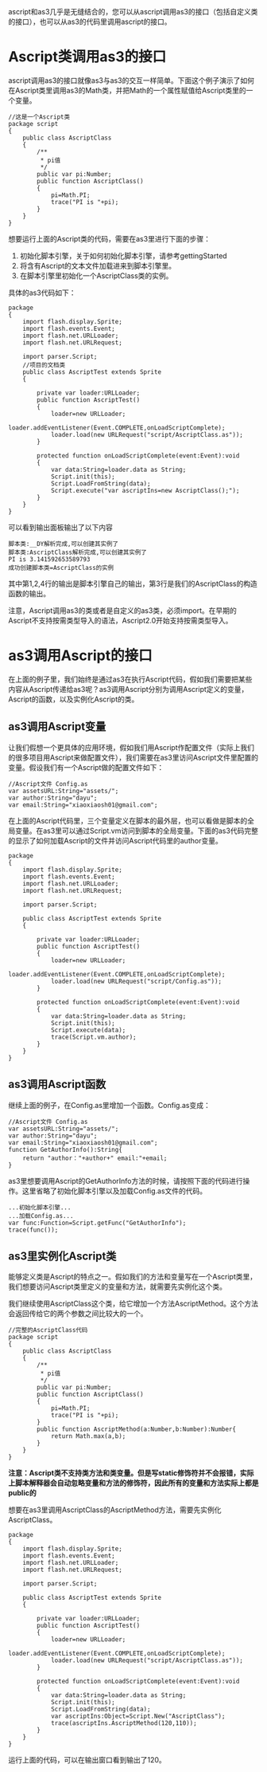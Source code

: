 ascript和as3几乎是无缝结合的，您可以从ascript调用as3的接口（包括自定义类的接口），也可以从as3的代码里调用ascript的接口。

# Ascript类调用as3的接口 #

ascript调用as3的接口就像as3与as3的交互一样简单。下面这个例子演示了如何在Ascript类里调用as3的Math类，并把Math的一个属性赋值给Ascript类里的一个变量。

```
//这是一个Ascript类
package script
{
    public class AscriptClass
    {
        /**
         * pi值 
         */
        public var pi:Number;
        public function AscriptClass()
        {
            pi=Math.PI;
            trace("PI is "+pi);
        }
    }
}
```
想要运行上面的Ascript类的代码，需要在as3里进行下面的步骤：
  1. 初始化脚本引擎，关于如何初始化脚本引擎，请参考gettingStarted
  1. 将含有Ascript的文本文件加载进来到脚本引擎里。
  1. 在脚本引擎里初始化一个AscriptClass类的实例。

具体的as3代码如下：

```
package
{
    import flash.display.Sprite;
    import flash.events.Event;
    import flash.net.URLLoader;
    import flash.net.URLRequest;
    
    import parser.Script;
    //项目的文档类
    public class AscriptTest extends Sprite
    {

        private var loader:URLLoader;
        public function AscriptTest()
        {
            loader=new URLLoader;
            loader.addEventListener(Event.COMPLETE,onLoadScriptComplete);
            loader.load(new URLRequest("script/AscriptClass.as"));
        }
        
        protected function onLoadScriptComplete(event:Event):void
        {
            var data:String=loader.data as String;
            Script.init(this);
            Script.LoadFromString(data);
            Script.execute("var ascriptIns=new AscriptClass();");
        }
    }
}
```

可以看到输出面板输出了以下内容

```
脚本类:__DY解析完成,可以创建其实例了
脚本类:AscriptClass解析完成,可以创建其实例了
PI is 3.141592653589793
成功创建脚本类=AscriptClass的实例
```

其中第1,2,4行的输出是脚本引擎自己的输出，第3行是我们的AscriptClass的构造函数的输出。

注意，Ascript调用as3的类或者是自定义的as3类，必须import。在早期的Ascript不支持按需类型导入的语法，Ascript2.0开始支持按需类型导入。

# as3调用Ascript的接口 #

在上面的例子里，我们始终是通过as3在执行Ascript代码，假如我们需要把某些内容从Ascript传递给as3呢？as3调用Ascript分别为调用Ascript定义的变量，Ascript的函数，以及实例化Ascript的类。

## as3调用Ascript变量 ##

让我们假想一个更具体的应用环境，假如我们用Ascript作配置文件（实际上我们的很多项目用Ascript来做配置文件），我们需要在as3里访问Ascript文件里配置的变量。假设我们有一个Ascript做的配置文件如下：

```
//Ascript文件 Config.as
var assetsURL:String="assets/";
var author:String="dayu";
var email:String="xiaoxiaosh01@gmail.com";
```

在上面的Ascript代码里，三个变量定义在脚本的最外层，也可以看做是脚本的全局变量。在as3里可以通过Script.vm访问到脚本的全局变量。下面的as3代码完整的显示了如何加载Ascript的文件并访问Ascript代码里的author变量。

```
package
{
    import flash.display.Sprite;
    import flash.events.Event;
    import flash.net.URLLoader;
    import flash.net.URLRequest;
    
    import parser.Script;
    
    public class AscriptTest extends Sprite
    {

        private var loader:URLLoader;
        public function AscriptTest()
        {
            loader=new URLLoader;
            loader.addEventListener(Event.COMPLETE,onLoadScriptComplete);
            loader.load(new URLRequest("script/Config.as"));
        }
        
        protected function onLoadScriptComplete(event:Event):void
        {
            var data:String=loader.data as String;
            Script.init(this);
            Script.execute(data);
            trace(Script.vm.author);
        }
    }
}
```

## as3调用Ascript函数 ##

继续上面的例子，在Config.as里增加一个函数。Config.as变成：

```
//Ascript文件 Config.as
var assetsURL:String="assets/";
var author:String="dayu";
var email:String="xiaoxiaosh01@gmail.com";
function GetAuthorInfo():String{
    return "author："+author+" email:"+email;
}
```

as3里想要调用Ascript的GetAuthorInfo方法的时候，请按照下面的代码进行操作。这里省略了初始化脚本引擎以及加载Config.as文件的代码。

```
...初始化脚本引擎...
...加载Config.as...
var func:Function=Script.getFunc("GetAuthorInfo");
trace(func());
```

## as3里实例化Ascript类 ##

能够定义类是Ascript的特点之一。假如我们的方法和变量写在一个Ascript类里，我们想要访问Ascript类里定义的变量和方法，就需要先实例化这个类。

我们继续使用AscriptClass这个类，给它增加一个方法AscriptMethod。这个方法会返回传给它的两个参数之间比较大的一个。

```
//完整的AscriptClass代码
package script
{
    public class AscriptClass
    {
        /**
         * pi值 
         */
        public var pi:Number;
        public function AscriptClass()
        {
            pi=Math.PI;
            trace("PI is "+pi);
        }
        public function AscriptMethod(a:Number,b:Number):Number{
            return Math.max(a,b);
        }
    }
}
```

**注意：Ascript类不支持类方法和类变量。但是写static修饰符并不会报错，实际上脚本解释器会自动忽略变量和方法的修饰符，因此所有的变量和方法实际上都是public的**

想要在as3里调用AscriptClass的AscriptMethod方法，需要先实例化AscriptClass。

```
package
{
    import flash.display.Sprite;
    import flash.events.Event;
    import flash.net.URLLoader;
    import flash.net.URLRequest;
    
    import parser.Script;
    
    public class AscriptTest extends Sprite
    {

        private var loader:URLLoader;
        public function AscriptTest()
        {
            loader=new URLLoader;
            loader.addEventListener(Event.COMPLETE,onLoadScriptComplete);
            loader.load(new URLRequest("script/AscriptClass.as"));
        }
        
        protected function onLoadScriptComplete(event:Event):void
        {
            var data:String=loader.data as String;
            Script.init(this);
            Script.LoadFromString(data);
            var ascriptIns:Object=Script.New("AscriptClass");
            trace(ascriptIns.AscriptMethod(120,110));
        }
    }
}
```

运行上面的代码，可以在输出窗口看到输出了120。